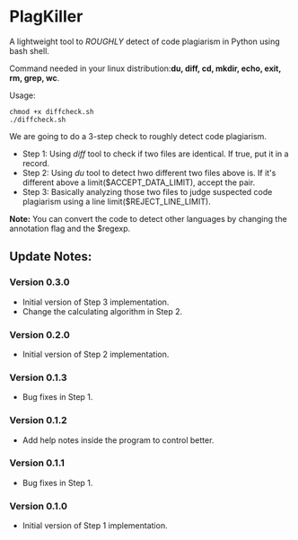 # PlagKiller
A lightweight tool to *ROUGHLY* detect of code plagiarism in Python using bash shell. 

Command needed in your linux distribution:**du, diff, cd, mkdir, echo, exit, rm, grep, wc**.

Usage:
```
chmod +x diffcheck.sh
./diffcheck.sh
```

We are going to do a 3-step check to roughly detect code plagiarism.
* Step 1: Using *diff* tool to check if two files are identical. If true, put it in a record.
* Step 2: Using *du* tool to detect hwo different two files above is. If it's different above a limit($ACCEPT_DATA_LIMIT), accept the pair.
* Step 3: Basically analyzing those two files to judge suspected code plagiarism using a line limit($REJECT_LINE_LIMIT).

**Note:** You can convert the code to detect other languages by changing the annotation flag and the $regexp.

## Update Notes:

### Version 0.3.0
* Initial version of Step 3 implementation.
* Change the calculating algorithm in Step 2.

### Version 0.2.0
* Initial version of Step 2 implementation.

### Version 0.1.3
* Bug fixes in Step 1.

### Version 0.1.2
* Add help notes inside the program to control better.

### Version 0.1.1
* Bug fixes in Step 1.

### Version 0.1.0
* Initial version of Step 1 implementation.

